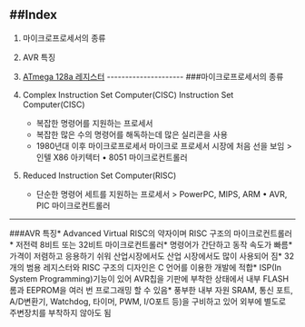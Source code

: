 ##Index
-------

1.	마이크로프로세서의 종류
2.	AVR 특징
3.	[ATmega 128a 레지스터](https:) --------------------- ###마이크로프로세서의 종류
4.	Complex Instruction Set Computer(CISC) Instruction Set Computer(CISC)

	-	복잡한 명령어를 지원하는 프로세서
	-	복잡한 많은 수의 명령어를 해독하는데 많은 실리콘을 사용  
	-	1980년대 이후 마이크로프로세서 마이크로 프로세서 시장에 처음 선을 보임 > 인텔 X86 아키텍터 • 8051 마이크로컨트롤러

5.	Reduced Instruction Set Computer(RISC)

	-	단순한 명령어 세트를 지원하는 프로세서 > PowerPC, MIPS, ARM • AVR, PIC 마이크로컨트롤러

---

###AVR 특징* Advanced Virtual RISC의 약자이며 RISC 구조의 마이크로컨트롤러* 저전력 8비트 또는 32비트 마이크로컨트롤러* 명령어가 간단하고 동작 속도가 빠름* 가격이 저렴하고 응용하기 쉬워 산업시장에서도 산업 시장에서도 많이 사용되어 짐* 32개의 범용 레지스터와 RISC 구조의 디자인은 C 언어를 이용한 개발에 적합* ISP(In System Programming)기능이 있어 AVR칩을 기판에 부착한 상태에서 내부 FLASH롬과 EEPROM을 여러 번 프로그래밍 할 수 있음* 풍부한 내부 자원 SRAM, 통신 포트, A/D변환기, Watchdog, 타이머, PWM, I/O포트 등)을 구비하고 있어 외부에 별도로 주변장치를 부착하지 않아도 됨
